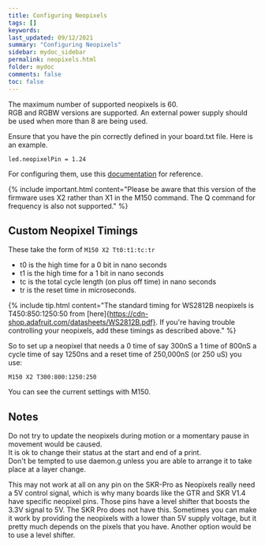 ```yaml
---
title: Configuring Neopixels
tags: []
keywords: 
last_updated: 09/12/2021
summary: "Configuring Neopixels"
sidebar: mydoc_sidebar
permalink: neopixels.html
folder: mydoc
comments: false
toc: false
---
```


The maximum number of supported neopixels is 60.  
RGB and RGBW versions are supported. 
An external power supply should be used when more than 8 are being used.  

Ensure that you have the pin correctly defined in your board.txt file. Here is an example.  
```
led.neopixelPin = 1.24
```

For configuring them, use this [documentation](https://docs.duet3d.com/en/User_manual/Reference/Gcodes#m150-set-led-colours) for reference. 

{% include important.html content="Please be aware that this version of the firmware uses X2 rather than X1 in the M150 command. The Q command for frequency is also not supported." %}

## Custom Neopixel Timings

These take the form of `M150 X2 Tt0:t1:tc:tr`

* t0 is the high time for a 0 bit in nano seconds
* t1 is the high time for a 1 bit in nano seconds
* tc is the total cycle length (on plus off time) in nano seconds
* tr is the reset time in microseconds.

{% include tip.html content="The standard timing for WS2812B neopixels is T450:850:1250:50 from [here]{https://cdn-shop.adafruit.com/datasheets/WS2812B.pdf}. If you're having trouble controlling your neopixels, add these timings as described above." %}

So to set up a neopixel that needs a 0 time of say 300nS a 1 time of 800nS a cycle time of say 1250ns and a reset time of 250,000nS (or 250 uS) you use:  
```
M150 X2 T300:800:1250:250
```  
You can see the current settings with M150.

## Notes

Do not try to update the neopixels during motion or a momentary pause in movement would be caused.  
It is ok to change their status at the start and end of a print.  
Don't be tempted to use daemon.g unless you are able to arrange it to take place at a layer change.  

This may not work at all on any pin on the SKR-Pro as Neopixels really need a 5V control signal, which is why many boards like the GTR and SKR V1.4 have specific neopixel pins. Those pins have a level shifter that boosts the 3.3V signal to 5V. The SKR Pro does not have this. Sometimes you can make it work by providing the neopixels with a lower than 5V supply voltage, but it pretty much depends on the pixels that you have. Another option would be to use a level shifter.